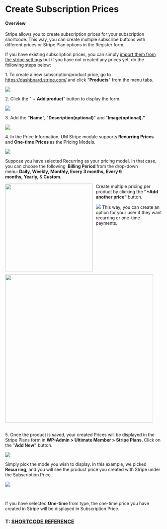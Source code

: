 # Create Subscription Prices
<h4>
<strong>Overview</strong></h4><p>
		 Stripe allows you to create subscription prices for your subscription shortcode. This way, you can create multiple subscribe buttons with different prices or Stripe Plan&nbsp;options in the Register form.</p><p>
	If you have existing subscription prices, you can simply 
	<a href="https://ultimatemember.github.io/docs-v3/um-stripe/article/1846-import-existing-subscription-prices-from-your-stripe-account" target="_blank">import them from the&nbsp;stripe settings</a> but if you have not created any prices yet, do the following steps below:</p><p>
	 1. To create a new subscription/product price, go to 
	<a href="https://dashboard.stripe.com/">https://dashboard.stripe.com/</a> and click "<strong>Products</strong>" from the menu tabs.</p><p>
	<img class="noBdr" src="https://s3.amazonaws.com/helpscout.net/docs/assets/561c96629033600a7a36d662/images/63f622a1188a9d242a7d5be0/file-GGEqHQjhzS.png"></p><p>
	 2. Click the " +
	<strong>Add product</strong>" button to display the form.</p><p>
	<img class="noBdr" src="https://s3.amazonaws.com/helpscout.net/docs/assets/561c96629033600a7a36d662/images/63f62388188a9d242a7d5be2/file-1U2CzmwMRx.png"></p><p>
	 3. Add the 
	<strong>"Name</strong>", "<strong>Description(optional)</strong>" and "<strong>Image(optional)."</strong></p><p>
	<img class="noBdr" src="https://s3.amazonaws.com/helpscout.net/docs/assets/561c96629033600a7a36d662/images/63f624c5188a9d242a7d5be5/file-GKKvbGkpLj.png"></p><p>
	 4. In the Price Information, UM Stripe module supports 
	<strong>Recurring Prices </strong>and&nbsp;<strong>One-time</strong>&nbsp;<strong>Prices&nbsp;</strong>as the Pricing Models.</p><p>
	<img class="noBdr" src="https://s3.amazonaws.com/helpscout.net/docs/assets/561c96629033600a7a36d662/images/63f62882c490cd5d5b96a1bf/file-Z7je1dsxgQ.png"></p><p>
	Suppose you have selected Recurring as your pricing model. In that case, you can choose the following
	<strong>&nbsp;Billing Period&nbsp;</strong>from the drop-down menu:&nbsp;<strong>Daily,&nbsp;Weekly,&nbsp;Monthly, Every 3 months,&nbsp;</strong><strong style="background-color: initial;">Every 6 months,&nbsp;</strong><strong style="background-color: initial;">Yearly,&nbsp;</strong>&amp;<strong style="background-color: initial;">&nbsp;</strong><strong style="background-color: initial;">Custom.</strong></p><p>
	<img src="https://s3.amazonaws.com/helpscout.net/docs/assets/561c96629033600a7a36d662/images/62984c0e92cb8c175b469163/file-mMF221HUQF.png" style="width: 282px; float: left; margin: 0px 10px 10px 0px;" alt=""></p><p>
	Create multiple pricing per product by clicking the 
	<b style="background-color: initial;">"+Add another price" </b>button.&nbsp;</p><p>
	<img src="https://s3.amazonaws.com/helpscout.net/docs/assets/561c96629033600a7a36d662/images/629848cc5732000792520c02/file-cSlCGFPq85.png">&nbsp;This way, you can create an option for your user if they want recurring or one-time payments.</p><p>
	<img src="https://s3.amazonaws.com/helpscout.net/docs/assets/561c96629033600a7a36d662/images/62984bb95732000792520c0e/file-Det8o1q8E1.png" style="width: 476px;"></p><p>
	<br>
	5. Once the product is saved, your created Prices will be displayed in the Stripe Plans form in
	<strong> WP-</strong><strong>Admin &gt; Ultimate</strong><strong>&nbsp;Member</strong><strong style="background-color: initial;">&nbsp;&gt; Stripe Plans. </strong>Click on the "<strong style="background-color: initial;">Add New"</strong> button.</p><p>
	<img src="https://s3.amazonaws.com/helpscout.net/docs/assets/561c96629033600a7a36d662/images/6470d26667106052aab4cb04/file-IzKdmD9Zyq.png"></p><p>
	Simply pick the mode you wish to display. In this example, we picked 
	<strong>Recurring</strong>, and you will see the product price you created with Stripe under the Subscription Price.</p><p>
	<img src="https://s3.amazonaws.com/helpscout.net/docs/assets/561c96629033600a7a36d662/images/6470d3e001fe745c0ae98261/file-aP8jvVeyuE.png"></p><figure><figcaption>
<br>
</figcaption></figure><p>
	If you have selected 
	<strong>One-time </strong>from type, the one-time price you have created in Stripe will be displayed in Subscription Price.</p><h3></h3><h3>T: <a href="https://ultimatemember.github.io/docs-v3/um-stripe/article/1616-stripe-shortcodes-reference">SHORTCODE REFERENCE</a></h3>
